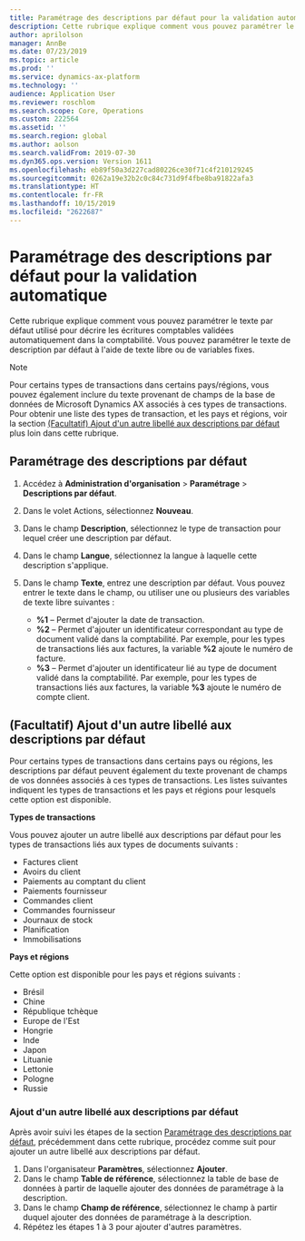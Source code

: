 ```yaml
---
title: Paramétrage des descriptions par défaut pour la validation automatique
description: Cette rubrique explique comment vous pouvez paramétrer le texte par défaut utilisé pour décrire les écritures comptables validées automatiquement dans la comptabilité. Vous pouvez paramétrer le texte de description par défaut à l'aide de texte libre ou de variables fixes.
author: aprilolson
manager: AnnBe
ms.date: 07/23/2019
ms.topic: article
ms.prod: ''
ms.service: dynamics-ax-platform
ms.technology: ''
audience: Application User
ms.reviewer: roschlom
ms.search.scope: Core, Operations
ms.custom: 222564
ms.assetid: ''
ms.search.region: global
ms.author: aolson
ms.search.validFrom: 2019-07-30
ms.dyn365.ops.version: Version 1611
ms.openlocfilehash: eb89f50a3d227cad80226ce30f71c4f210129245
ms.sourcegitcommit: 0262a19e32b2c0c84c731d9f4fbe8ba91822afa3
ms.translationtype: HT
ms.contentlocale: fr-FR
ms.lasthandoff: 10/15/2019
ms.locfileid: "2622687"
---
```

# <a name="set-up-default-descriptions-for-automatic-posting"></a>Paramétrage des descriptions par défaut pour la validation automatique

Cette rubrique explique comment vous pouvez paramétrer le texte par défaut utilisé pour décrire les écritures comptables validées automatiquement dans la comptabilité. Vous pouvez paramétrer le texte de description par défaut à l'aide de texte libre ou de variables fixes.

> [!NOTE]
> Pour certains types de transactions dans certains pays/régions, vous pouvez également inclure du texte provenant de champs de la base de données de Microsoft Dynamics AX associés à ces types de transactions. Pour obtenir une liste des types de transaction, et les pays et régions, voir la section [(Facultatif) Ajout d'un autre libellé aux descriptions par défaut](#optional-add-other-text-to-default-descriptions) plus loin dans cette rubrique.

## <a name="set-up-default-descriptions"></a>Paramétrage des descriptions par défaut

1. Accédez à **Administration d'organisation** \> **Paramétrage** \> **Descriptions par défaut**.
2. Dans le volet Actions, sélectionnez **Nouveau**.
3. Dans le champ **Description**, sélectionnez le type de transaction pour lequel créer une description par défaut.
4. Dans le champ **Langue**, sélectionnez la langue à laquelle cette description s'applique.
5. Dans le champ **Texte**, entrez une description par défaut. Vous pouvez entrer le texte dans le champ, ou utiliser une ou plusieurs des variables de texte libre suivantes :

    - **%1** – Permet d'ajouter la date de transaction.
    - **%2** – Permet d'ajouter un identificateur correspondant au type de document validé dans la comptabilité. Par exemple, pour les types de transactions liés aux factures, la variable **%2** ajoute le numéro de facture.
    - **%3** – Permet d'ajouter un identificateur lié au type de document validé dans la comptabilité. Par exemple, pour les types de transactions liés aux factures, la variable **%3** ajoute le numéro de compte client.

## <a name="optional-add-other-text-to-default-descriptions"></a>(Facultatif) Ajout d'un autre libellé aux descriptions par défaut

Pour certains types de transactions dans certains pays ou régions, les descriptions par défaut peuvent également du texte provenant de champs de vos données associés à ces types de transactions. Les listes suivantes indiquent les types de transactions et les pays et régions pour lesquels cette option est disponible.

**Types de transactions**

Vous pouvez ajouter un autre libellé aux descriptions par défaut pour les types de transactions liés aux types de documents suivants :

- Factures client
- Avoirs du client
- Paiements au comptant du client
- Paiements fournisseur
- Commandes client
- Commandes fournisseur
- Journaux de stock
- Planification
- Immobilisations

**Pays et régions**

Cette option est disponible pour les pays et régions suivants :

- Brésil
- Chine
- République tchèque
- Europe de l'Est
- Hongrie
- Inde
- Japon
- Lituanie
- Lettonie
- Pologne
- Russie

### <a name="add-text-to-default-descriptions"></a>Ajout d'un autre libellé aux descriptions par défaut

Après avoir suivi les étapes de la section [Paramétrage des descriptions par défaut](#set-up-default-descriptions), précédemment dans cette rubrique, procédez comme suit pour ajouter un autre libellé aux descriptions par défaut.

1. Dans l'organisateur **Paramètres**, sélectionnez **Ajouter**.
2. Dans le champ **Table de référence**, sélectionnez la table de base de données à partir de laquelle ajouter des données de paramétrage à la description.
3. Dans le champ **Champ de référence**, sélectionnez le champ à partir duquel ajouter des données de paramétrage à la description.
4. Répétez les étapes 1 à 3 pour ajouter d'autres paramètres.
